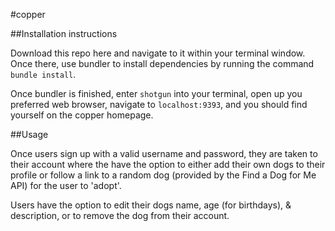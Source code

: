 #copper

##Installation instructions

Download this repo here and navigate to it within your terminal window. Once there,
use bundler to install dependencies by running the command `bundle install`.

Once bundler is finished, enter `shotgun` into your terminal, open up you preferred
web browser, navigate to `localhost:9393`, and you should find yourself on the copper
homepage.

##Usage

Once users sign up with a valid username and password, they are taken to their
account where the have the option to either add their own dogs to their profile or
follow a link to a random dog (provided by the Find a Dog for Me API) for the user to
'adopt'.

Users have the option to edit their dogs name, age (for birthdays), & description, or to
remove the dog from their account.
